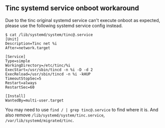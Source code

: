 ## Tinc systemd service onboot workaround

Due to the tinc original systemd service can't execute onboot as expected,
please use the following systemd service config instead.

```shell
$ cat /lib/systemd/system/tinc@.service
[Unit]
Description=Tinc net %i
After=network.target

[Service]
Type=simple
WorkingDirectory=/etc/tinc/%i
ExecStart=/usr/sbin/tincd -n %i -D -d 2
ExecReload=/usr/sbin/tincd -n %i -kHUP
TimeoutStopSec=5
Restart=always
RestartSec=60

[Install]
WantedBy=multi-user.target
```

You may need to use `find / | grep tinc@.service` to find where it is.
And also remove `/lib/systemd/system/tinc.service`, `/var/lib/systemd/migrated/tinc`.
